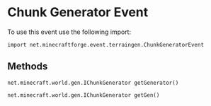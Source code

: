 # Chunk Generator Event

To use this event use the following import:
```groovy:no-line-numbers
import net.minecraftforge.event.terraingen.ChunkGeneratorEvent
```

## Methods
```groovy:no-line-numbers
net.minecraft.world.gen.IChunkGenerator getGenerator()
```

```groovy:no-line-numbers
net.minecraft.world.gen.IChunkGenerator getGen()
```
